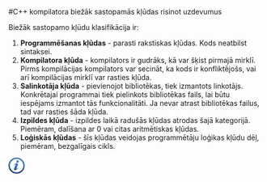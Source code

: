 #C++ kompilatora biežāk sastopamās kļūdas risinot uzdevumus

Biežāk sastopamo kļūdu klasifikācija ir:

1. **Programmēšanas kļūdas** - parasti rakstiskas kļūdas. Kods neatbilst sintaksei.
1. **Kompilatora kļūda** - kompilators ir gudrāks, kā var šķist pirmajā mirklī. Pirms kompilācijas kompilators var secināt, ka kods ir konfliktējošs, vai arī kompilācijas mirklī var rasties kļūda.
1. **Salinkotāja kļūda** - pievienojot bibliotēkas, tiek izmantots linkotājs. Konkrētajai programmai tiek pielinkots bibliotēkas fails, lai būtu iespējams izmantot tās funkcionalitāti. Ja nevar atrast bibliotēkas failus, tad var rasties šāda kļūda.
1. **Izpildes kļūda** - izpildes laikā radušās kļūdas atrodas šajā kategorijā. Piemēram, dalīšana ar 0 vai citas aritmētiskas kļūdas.
1. **Loģiskās kļūdas** - šīs kļūdas veidojas programmētāju loģikas kļūdu dēļ, piemēram, bezgalīgais cikls.



<a href="http://ace.cs.ohiou.edu/new_users/error.html" target="_blank">![Vairāk informācija](/media/theory/information.png)</a>